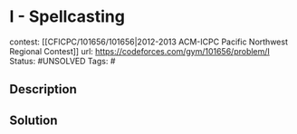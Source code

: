 # I - Spellcasting

contest: [[CFICPC/101656/101656|2012-2013 ACM-ICPC Pacific Northwest Regional Contest]]
url: https://codeforces.com/gym/101656/problem/I
Status: #UNSOLVED
Tags: #

## Description

## Solution


